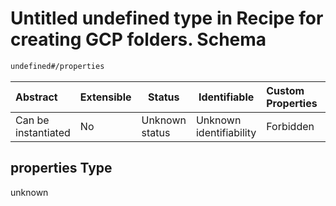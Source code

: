 # Untitled undefined type in Recipe for creating GCP folders. Schema

```txt
undefined#/properties
```




| Abstract            | Extensible | Status         | Identifiable            | Custom Properties | Additional Properties | Access Restrictions | Defined In                                                                                                    |
| :------------------ | ---------- | -------------- | ----------------------- | :---------------- | --------------------- | ------------------- | ------------------------------------------------------------------------------------------------------------- |
| Can be instantiated | No         | Unknown status | Unknown identifiability | Forbidden         | Allowed               | none                | [folder.schema.json\*](../../../../../../../../../../tmp/182028425/folder.schema.json "open original schema") |

## properties Type

unknown

